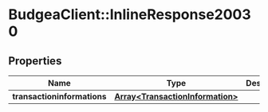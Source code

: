 # BudgeaClient::InlineResponse20030

## Properties
Name | Type | Description | Notes
------------ | ------------- | ------------- | -------------
**transactioninformations** | [**Array&lt;TransactionInformation&gt;**](TransactionInformation.md) |  | 


